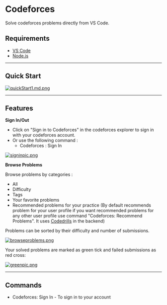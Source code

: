 # Codeforces

Solve codeforces problems directly from VS Code.

## Requirements
- [VS Code](https://code.visualstudio.com/)
- [Node.js](https://nodejs.org/en/)


-------------------
## Quick Start

[![quickStart1.md.png](https://imagehost.imageupload.net/2020/05/29/quickStart1.md.png)](https://www.imageupload.net/image/51jLz)

-------------------
## Features

**Sign In/Out**

- Click on "Sign in to Codeforces" in the codeforces explorer to sign in with your codeforces account.
- Or use the following command :
    - Codeforces : Sign In 


[![signinpic.png](https://imagehost.imageupload.net/2020/05/29/signinpic.png)](https://www.imageupload.net/image/51Reh)

**Browse Problems**

Browse problems by categories :
- All
- Difficulty
- Tags
- Your favorite problems
- Recommended problems for your practice (By default recommends problem for your user profile if you want recommended problems for any other user profile use command "Codeforces: Recommend Problems". It uses [Codedrills](https://recommender.codedrills.io/) in the backend)


Problems can be sorted by their difficulty and number of submissions.

[![browseproblems.png](https://imagehost.imageupload.net/2020/05/29/browseproblems.png)](https://www.imageupload.net/image/51Lyy)

Your solved problems are marked as green tick and failed submissions as red cross: 

[![greenpic.png](https://imagehost.imageupload.net/2020/05/29/greenpic.png)](https://www.imageupload.net/image/51AhQ)




<!-- // To be released Soo

**Upcoming Contests**

Shows a list of current or upcoming contests in the codeforces explorer, you can register to contests and also participate. -->

------------------------
## Commands
- Codeforces: Sign In - To sign in to your account









